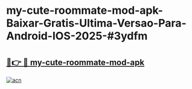# my-cute-roommate-mod-apk-Baixar-Gratis-Ultima-Versao-Para-Android-IOS-2025-#3ydfm

# <h2><a href="https://ainizakaria.my?title=my-cute-roommate-mod-apk&ref=24M">🔗👉 🔴 my-cute-roommate-mod-apk</a></h2>

[![acn](https://github.com/user-attachments/assets/0f9c940e-d8b0-45ae-aac7-cd30a18b3e1c)](https://ainizakaria.my?title=my-cute-roommate-mod-apk&ref=24M)

